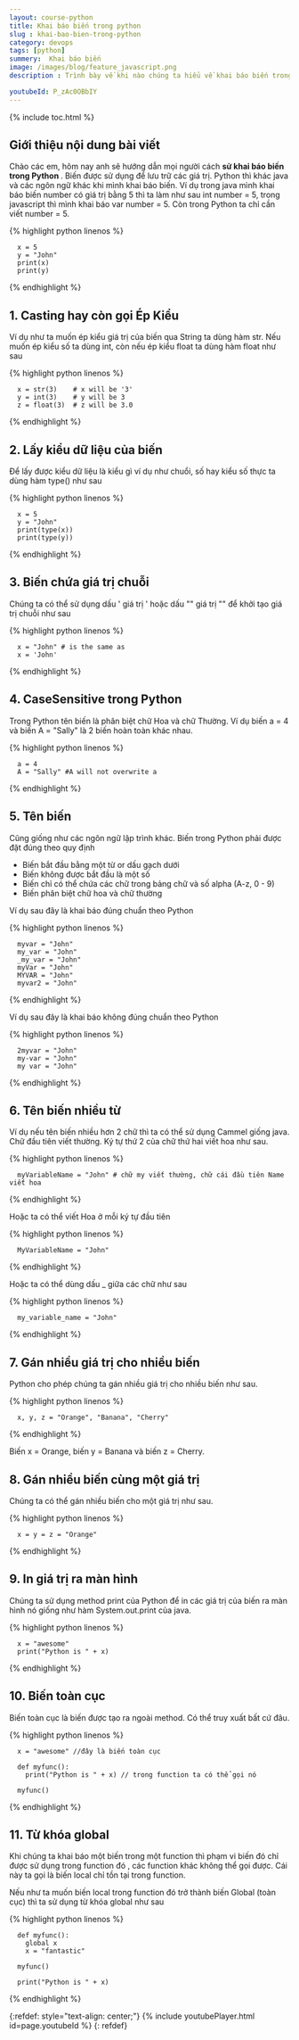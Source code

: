 ```yaml
---
layout: course-python
title: Khai báo biến trong python
slug : khai-bao-bien-trong-python
category: devops
tags: [python]
summery:  Khai báo biến
image: /images/blog/feature_javascript.png
description : Trình bày về khi nào chúng ta hiểu về khai báo biến trong python

youtubeId: P_zAc0OBbIY
---
```


{% include toc.html %}

## **Giới thiệu nội dung bài viết**

Chào các em, hôm nay anh sẽ hướng dẫn mọi người cách <b> sử khai báo biến trong Python </b>. Biến được sử dụng để lưu trữ các giá trị. Python thì khác java và các ngôn ngữ khác khi mình khai báo biến. Ví dụ trong java mình khai báo biến number có giá trị bằng 5 thì ta làm như sau int number = 5, trong javascript thì mình khai báo var number = 5. Còn trong Python ta chỉ cần viết number = 5.


{% highlight python  linenos %}

      x = 5
      y = "John"
      print(x)
      print(y)

{% endhighlight %}

## **1. Casting hay còn gọi Ép Kiểu**

Ví dụ như ta muốn ép kiểu giá trị của biến qua String ta dùng hàm str. Nếu muốn ép kiểu số ta dùng int, còn nếu ép kiểu float ta dùng hàm float như sau

{% highlight python  linenos %}

      x = str(3)    # x will be '3'
      y = int(3)    # y will be 3
      z = float(3)  # z will be 3.0

{% endhighlight %}

## **2. Lấy kiểu dữ liệu của biến**

Để lấy được kiểu dữ liệu là kiểu gì ví dụ như chuổi, số hay kiểu số thực ta dùng hàm type() như sau

{% highlight python  linenos %}

      x = 5
      y = "John"
      print(type(x))
      print(type(y))

{% endhighlight %}

## **3. Biến chứa giá trị chuỗi**

Chúng ta có thể sử dụng dấu ' giá trị ' hoặc dấu "" giá trị "" để khởi tạo giá trị chuỗi như sau

{% highlight python  linenos %}

      x = "John" # is the same as
      x = 'John'

{% endhighlight %}

## **4. CaseSensitive trong Python**

Trong Python tên biến là phân biệt chữ Hoa và chữ Thường. Ví dụ biến a = 4 và biến A = "Sally" là 2 biến hoàn toàn khác nhau.

{% highlight python  linenos %}

      a = 4
      A = "Sally" #A will not overwrite a

{% endhighlight %}


## **5. Tên biến**

Cũng giống như các ngôn ngữ lập trình khác. Biến trong Python phải được đặt đúng theo quy định

- Biến bắt đầu bằng một từ or dấu gạch dưới
- Biến không được bắt đầu là một số
- Biến chỉ có thể chứa các chữ trong bảng chữ và số alpha (A-z, 0 - 9)
- Biến phân biệt chữ hoa và chữ thường

Ví dụ sau đây là khai báo đúng chuẩn theo Python

{% highlight python  linenos %}

      myvar = "John"
      my_var = "John"
      _my_var = "John"
      myVar = "John"
      MYVAR = "John"
      myvar2 = "John"

{% endhighlight %}

Ví dụ sau đây là khai báo không đúng chuẩn theo Python

{% highlight python  linenos %}

      2myvar = "John"
      my-var = "John"
      my var = "John"

{% endhighlight %}

## **6. Tên biến nhiều từ**

Ví dụ nếu tên biến nhiều hơn 2 chữ thì ta có thể sử dụng Cammel giống java. Chữ đầu tiên viết thường. Ký tự thứ 2 của chữ thứ hai viết hoa như sau.

{% highlight python  linenos %}

      myVariableName = "John" # chữ my viết thường, chữ cái đầu tiên Name viết hoa

{% endhighlight %}

Hoặc ta có thể viết Hoa ở mỗi ký tự đầu tiên

{% highlight python  linenos %}

      MyVariableName = "John"

{% endhighlight %}

Hoặc ta có thể dùng dấu _ giữa các chữ như sau

{% highlight python  linenos %}

      my_variable_name = "John"

{% endhighlight %}

## **7. Gán nhiều giá trị cho nhiều biến**

Python cho phép chúng ta gán nhiều giá trị cho nhiều biến như sau.

{% highlight python  linenos %}

      x, y, z = "Orange", "Banana", "Cherry"

{% endhighlight %}

Biến x = Orange, biến y = Banana và biến z = Cherry.

## **8. Gán nhiều biến cùng một giá trị**

Chúng ta có thể gán nhiều biến cho một giá trị như sau.

{% highlight python  linenos %}

      x = y = z = "Orange"

{% endhighlight %}

## **9. In giá trị ra màn hình**

Chúng ta sử dụng method print của Python để in các giá trị của biến ra màn hình nó giống như hàm System.out.print của java.

{% highlight python  linenos %}

      x = "awesome"
      print("Python is " + x)

{% endhighlight %}

## **10. Biến toàn cục**

Biến toàn cục là biến được tạo ra ngoài method. Có thể truy xuất bất cứ đâu.

{% highlight python  linenos %}

      x = "awesome" //đây là biến toàn cục

      def myfunc():
        print("Python is " + x) // trong function ta có thể gọi nó
      
      myfunc()

{% endhighlight %}

## **11. Từ khóa global**

Khi chúng ta khai báo một biến trong một function thì phạm vi biến đó chỉ được sử dụng trong function đó , các function khác không thể gọi được. Cái này ta gọi là biến local chỉ tồn tại trong function. 

Nếu như ta muốn biến local trong function đó trở thành biến Global (toàn cục) thì ta sử dụng từ khóa global như sau

{% highlight python  linenos %}

      def myfunc():
        global x
        x = "fantastic"
      
      myfunc()
      
      print("Python is " + x)

{% endhighlight %}


{:refdef: style="text-align: center;"}
{% include youtubePlayer.html id=page.youtubeId %}
{: refdef}























